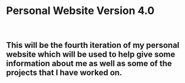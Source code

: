 <h1>Personal Website Version 4.0</h1>
</br>
<h2>This will be the fourth iteration of my personal website which will be used to help give some information about me as well as some of the projects that I have worked on.</h2>
